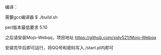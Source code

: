 编译：

需要gcc编译器
	$ ./build.sh

perl版本最低要求 5.10


之后请安装Mojo-Webqq，项目地址
https://github.com/sjdy521/Mojo-Webqq

安装完毕后即可运行，将QQ号和密码写入./start.pl内即可


